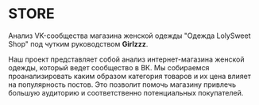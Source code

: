 # STORE
Анализ VK-сообщества магазина женской одежды "Одежда LolySweet Shop" под чутким руководством **Girlzzz**.

Наш проект представляет собой анализ интернет-магазина женской одежды, который ведет сообщество в ВК. Мы собираемся проанализировать каким образом категория товаров и их цена влияет на популярность постов. Это позволит помочь магазину привлечь большую аудиторию и соответственно потенциальных покупателей.


